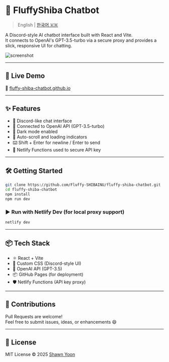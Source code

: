 # 🐶 FluffyShiba Chatbot

> English | [한국어 🇰🇷](./README.ko.md)

A Discord-style AI chatbot interface built with React and Vite.  
It connects to OpenAI's GPT-3.5-turbo via a secure proxy and provides a slick, responsive UI for chatting.

![screenshot](https://user-images.githubusercontent.com/your-id/screenshot.png)

---

## 🚀 Live Demo

🔗 [fluffy-shiba-chatbot.github.io](https://fluffy-shibainu.github.io/fluffy-shiba-chatbot/)

---

## ✨ Features

- 💬 Discord-like chat interface
- 🤖 Connected to OpenAI API (GPT-3.5-turbo)
- 🌙 Dark mode enabled
- 🔄 Auto-scroll and loading indicators
- ⌨️ Shift + Enter for newline / Enter to send
- 🔐 Netlify Functions used to secure API key

---

## 🛠️ Getting Started

```bash
git clone https://github.com/Fluffy-SHIBAINU/fluffy-shiba-chatbot.git
cd fluffy-shiba-chatbot
npm install
npm run dev
```

### ▶️ Run with Netlify Dev (for local proxy support)

```bash
netlify dev
```

---

## 📦 Tech Stack

- ⚛️ React + Vite
- 🎨 Custom CSS (Discord-style UI)
- 🧠 OpenAI API (GPT-3.5)
- 📦 GitHub Pages (for deployment)
- 🛡️ Netlify Functions (API key proxy)

---

## 🙌 Contributions

Pull Requests are welcome!  
Feel free to submit issues, ideas, or enhancements 😄

---

## 📄 License

MIT License © 2025 [Shawn Yoon](https://github.com/Fluffy-SHIBAINU)
